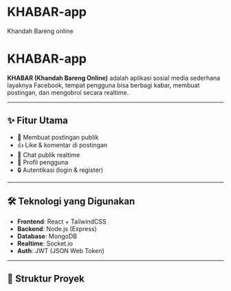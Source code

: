 # KHABAR-app

Khandah Bareng online
# KHABAR-app

**KHABAR (Khandah Bareng Online)** adalah aplikasi sosial media sederhana layaknya Facebook, tempat pengguna bisa berbagi kabar, membuat postingan, dan mengobrol secara realtime.

---

## ✨ Fitur Utama
- 📝 Membuat postingan publik
- 👍 Like & komentar di postingan
- 💬 Chat publik realtime
- 👤 Profil pengguna
- 🔒 Autentikasi (login & register)

---

## 🛠️ Teknologi yang Digunakan
- **Frontend**: React + TailwindCSS
- **Backend**: Node.js (Express)
- **Database**: MongoDB
- **Realtime**: Socket.io
- **Auth**: JWT (JSON Web Token)

---

## 📂 Struktur Proyek
